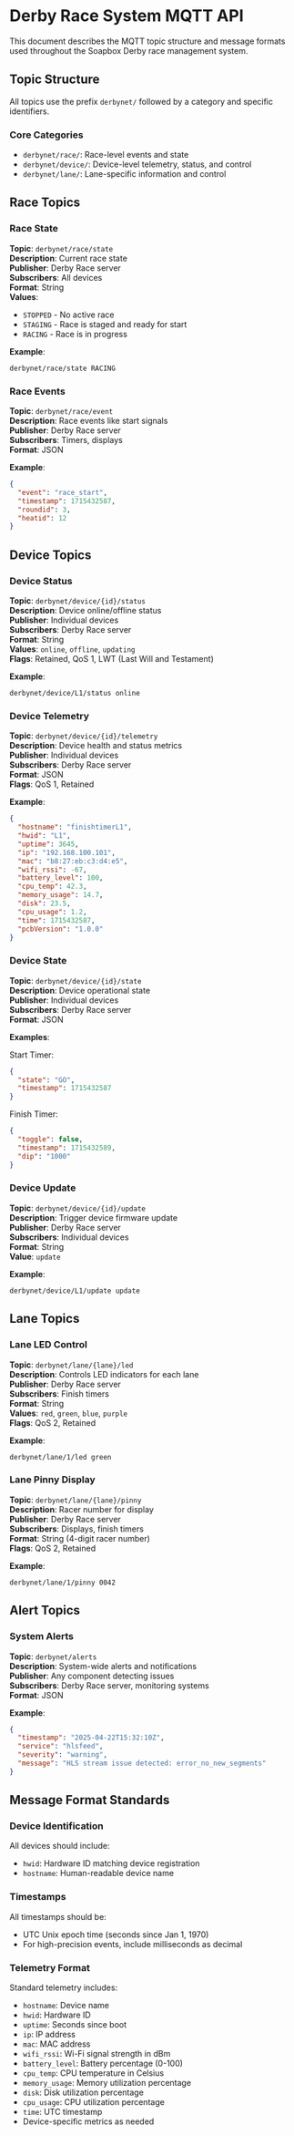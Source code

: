 # Derby Race System MQTT API

This document describes the MQTT topic structure and message formats used throughout the Soapbox Derby race management system.

## Topic Structure

All topics use the prefix `derbynet/` followed by a category and specific identifiers.

### Core Categories

- `derbynet/race/`: Race-level events and state
- `derbynet/device/`: Device-level telemetry, status, and control
- `derbynet/lane/`: Lane-specific information and control

## Race Topics

### Race State

**Topic**: `derbynet/race/state`  
**Description**: Current race state  
**Publisher**: Derby Race server  
**Subscribers**: All devices  
**Format**: String  
**Values**: 
- `STOPPED` - No active race
- `STAGING` - Race is staged and ready for start
- `RACING` - Race is in progress

**Example**:
```
derbynet/race/state RACING
```

### Race Events

**Topic**: `derbynet/race/event`  
**Description**: Race events like start signals  
**Publisher**: Derby Race server  
**Subscribers**: Timers, displays  
**Format**: JSON  

**Example**:
```json
{
  "event": "race_start",
  "timestamp": 1715432587,
  "roundid": 3,
  "heatid": 12
}
```

## Device Topics

### Device Status

**Topic**: `derbynet/device/{id}/status`  
**Description**: Device online/offline status  
**Publisher**: Individual devices  
**Subscribers**: Derby Race server  
**Format**: String  
**Values**: `online`, `offline`, `updating`  
**Flags**: Retained, QoS 1, LWT (Last Will and Testament)  

**Example**:
```
derbynet/device/L1/status online
```

### Device Telemetry

**Topic**: `derbynet/device/{id}/telemetry`  
**Description**: Device health and status metrics  
**Publisher**: Individual devices  
**Subscribers**: Derby Race server  
**Format**: JSON  
**Flags**: QoS 1, Retained  

**Example**:
```json
{
  "hostname": "finishtimerL1",
  "hwid": "L1",
  "uptime": 3645,
  "ip": "192.168.100.101",
  "mac": "b8:27:eb:c3:d4:e5",
  "wifi_rssi": -67,
  "battery_level": 100,
  "cpu_temp": 42.3,
  "memory_usage": 14.7,
  "disk": 23.5,
  "cpu_usage": 1.2,
  "time": 1715432587,
  "pcbVersion": "1.0.0"
}
```

### Device State

**Topic**: `derbynet/device/{id}/state`  
**Description**: Device operational state  
**Publisher**: Individual devices  
**Subscribers**: Derby Race server  
**Format**: JSON  

**Examples**:

Start Timer:
```json
{
  "state": "GO",
  "timestamp": 1715432587
}
```

Finish Timer:
```json
{
  "toggle": false,
  "timestamp": 1715432589,
  "dip": "1000"
}
```

### Device Update

**Topic**: `derbynet/device/{id}/update`  
**Description**: Trigger device firmware update  
**Publisher**: Derby Race server  
**Subscribers**: Individual devices  
**Format**: String  
**Value**: `update`  

**Example**:
```
derbynet/device/L1/update update
```

## Lane Topics

### Lane LED Control

**Topic**: `derbynet/lane/{lane}/led`  
**Description**: Controls LED indicators for each lane  
**Publisher**: Derby Race server  
**Subscribers**: Finish timers  
**Format**: String  
**Values**: `red`, `green`, `blue`, `purple`  
**Flags**: QoS 2, Retained  

**Example**:
```
derbynet/lane/1/led green
```

### Lane Pinny Display

**Topic**: `derbynet/lane/{lane}/pinny`  
**Description**: Racer number for display  
**Publisher**: Derby Race server  
**Subscribers**: Displays, finish timers  
**Format**: String (4-digit racer number)  
**Flags**: QoS 2, Retained  

**Example**:
```
derbynet/lane/1/pinny 0042
```

## Alert Topics

### System Alerts

**Topic**: `derbynet/alerts`  
**Description**: System-wide alerts and notifications  
**Publisher**: Any component detecting issues  
**Subscribers**: Derby Race server, monitoring systems  
**Format**: JSON  

**Example**:
```json
{
  "timestamp": "2025-04-22T15:32:10Z",
  "service": "hlsfeed",
  "severity": "warning",
  "message": "HLS stream issue detected: error_no_new_segments"
}
```

## Message Format Standards

### Device Identification

All devices should include:
- `hwid`: Hardware ID matching device registration
- `hostname`: Human-readable device name

### Timestamps

All timestamps should be:
- UTC Unix epoch time (seconds since Jan 1, 1970)
- For high-precision events, include milliseconds as decimal

### Telemetry Format

Standard telemetry includes:
- `hostname`: Device name
- `hwid`: Hardware ID
- `uptime`: Seconds since boot
- `ip`: IP address
- `mac`: MAC address
- `wifi_rssi`: Wi-Fi signal strength in dBm
- `battery_level`: Battery percentage (0-100)
- `cpu_temp`: CPU temperature in Celsius
- `memory_usage`: Memory utilization percentage
- `disk`: Disk utilization percentage
- `cpu_usage`: CPU utilization percentage
- `time`: UTC timestamp
- Device-specific metrics as needed
